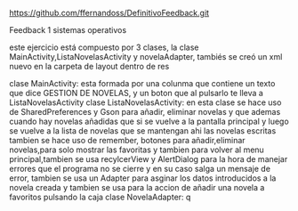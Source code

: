 https://github.com/ffernandoss/DefinitivoFeedback.git

Feedback 1 sistemas operativos

este ejercicio está compuesto por 3 clases, la clase MainActivity,ListaNovelasActivity y novelaAdapter, tambiés se creó un xml nuevo en la carpeta de layout dentro de res

clase MainActivity: esta formada por una colunma que contiene un texto que dice GESTION DE NOVELAS, y un boton que al pulsarlo te lleva a ListaNovelasActivity
clase ListaNovelasActivity: en esta clase se hace uso de SharedPreferences y Gson para añadir, eliminar novelas y que ademas cuando hay novelas añadidas que si se vuelve a la pantalla principal y luego se vuelve a la lista de novelas que se mantengan ahi las novelas escritas
tambien se hace uso de remember, botones para añadir,eliminar novelas,para solo mostrar las favoritas y tambien para volver al menu principal,tambien se usa recylcerView y AlertDialog para la hora de manejar errores que el programa no se cierre y en su caso salga un mensaje de error, tambien se usa un Adapter para asginar los datos introducidos a la novela creada y tambien se usa para la accion de añadir una novela a favoritos pulsando la caja
clase NovelaAdapter: q
